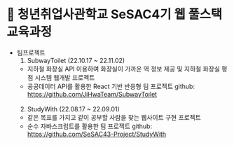 # 🌱 청년취업사관학교 SeSAC4기 웹 풀스택 교육과정

* 팀프로젝트 
    1. SubwayToilet (22.10.17 ~ 22.11.02)
    - 지하철 화장실 API 이용하여 화장실이 가까운 역 정보 제공 및 지하철 화장실 평점 시스템 웹개발 프로젝트
    - 공공데이터 API를 활용한 React 기반 반응형 팀 프로젝트
    github: https://github.com/JiHwaTeam/SubwayToilet
    <br/><br/>
    2. StudyWith (22.08.17 ~ 22.09.01)
    - 같은 목표를 가지고 같이 공부할 사람을 찾는 웹사이트 구현 프로젝트
    - 순수 자바스크립트를 활용한 팀 프로젝트
    github: https://github.com/SeSAC43-Project/StudyWith